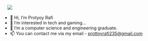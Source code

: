 &ensp;&nbsp;  ![](https://komarev.com/ghpvc/?username=gRAFIx02&color=00ff00)

- 👋 Hi, I’m Protyoy Rafi
- 👀 I’m interested in tech and gaming...
- 🌱 I’m a computer science and engineering graduate.
- 📫 You can contact me via my email - prottoyrafi235@gmail.com

<!---
gRAFIx02/gRAFIx02 is a ✨ special ✨ repository because its `README.md` (this file) appears on your GitHub profile.
You can click the Preview link to take a look at your changes.
--->
